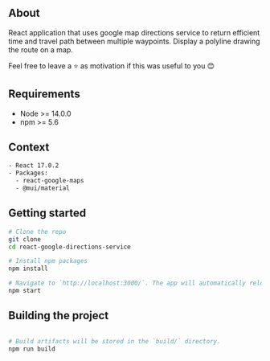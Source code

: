 ## About

React application that uses google map directions service to return efficient time and travel path between multiple waypoints. Display a polyline drawing the route on a map.

Feel free to leave a ⭐ as motivation if this was useful to you 😊

## Requirements

- Node >= 14.0.0
- npm >= 5.6

## Context
```bash
- React 17.0.2
- Packages:
  - react-google-maps
  - @mui/material
```

## Getting started

```bash
# Clone the repo
git clone
cd react-google-directions-service

# Install npm packages
npm install

# Navigate to `http://localhost:3000/`. The app will automatically reload if you change any of the source files
npm start

```

## Building the project

```bash

# Build artifacts will be stored in the `build/` directory.
npm run build

```

